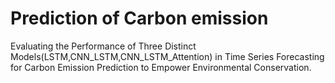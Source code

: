 # Prediction of Carbon emission 

Evaluating the Performance of Three Distinct Models(LSTM,CNN_LSTM,CNN_LSTM_Attention) in Time Series Forecasting for Carbon Emission Prediction to Empower Environmental Conservation.
